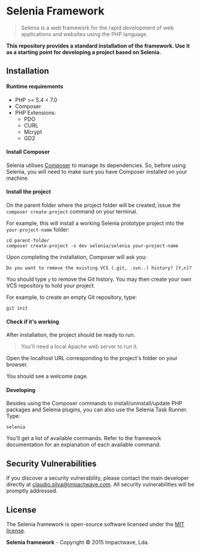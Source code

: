 # Selenia Framework

> Selenia is a web framework for the rapid development of web applications and websites using the PHP language.

**This repository provides a standard installation of the framework. Use it as a starting point for developing a project based on Selenia.**

## Installation

#### Runtime requirements

- PHP >= 5.4 < 7.0
- Composer
- PHP Extensions:
  - PDO
  - CURL
  - Mcrypt
  - GD2

#### Install Composer

Selenia utilises [Composer](http://getcomposer.org) to manage its dependencies. So, before using Selenia, you will need to make sure you have Composer installed on your machine.

#### Install the project

On the parent folder where the project folder will be created, issue the `composer create-project` command on your terminal.

For example, this will install a working Selenia prototype project into the `your-project-name` folder:


```shell
cd parent-folder
composer create-project -s dev selenia/selenia your-project-name
```

Upon completing the installation, Composer will ask you:

```
Do you want to remove the existing VCS (.git, .svn..) history? [Y,n]?
```

You should type `y` to remove the Git history. You may then create your own VCS repository to hold your project.

For example, to create an empty Git repository, type:

```shell
git init
```

#### Check if it's working

After installation, the project should be ready to run.

> You'll need a local Apache web server to run it.

Open the localhost URL corresponding to the project's folder on your browser.

You should see a welcome page.

#### Developing

Besides using the Composer commands to install/uninstall/update PHP packages and Selenia plugins, you can also use the Selenia Task Runner. Type:

```shell
selenia
```

You'll get a list of available commands.
Refer to the framework documentation for an explanation of each available command.

## Security Vulnerabilities

If you discover a security vulnerability, please contact the main developer directly at claudio.silva@impactwave.com.
All security vulnerabilities will be promptly addressed.

## License

The Selenia framework is open-source software licensed under the [MIT license](http://opensource.org/licenses/MIT).

**Selenia framework** - Copyright &copy; 2015 Impactwave, Lda.
